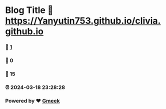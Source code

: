 # Blog Title :link: https://Yanyutin753.github.io/clivia.github.io 
### :page_facing_up: [1](https://Yanyutin753.github.io/clivia.github.io/tag.html) 
### :speech_balloon: 0 
### :hibiscus: 15 
### :alarm_clock: 2024-03-18 23:28:28 
### Powered by :heart: [Gmeek](https://github.com/Meekdai/Gmeek)
